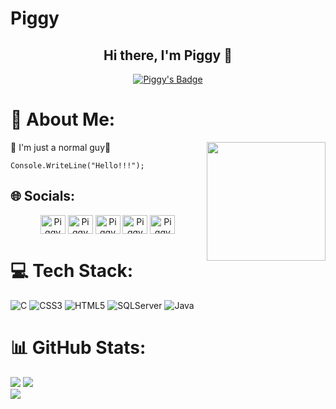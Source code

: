 # Piggy

<h2 align="center">  Hi there, I'm Piggy 👋</h2>
<p align="center">
    <a href="https://github.com/SunoBB/github-badges">
        <img title="Last commit Readme's" alt="Piggy's Badge" src="https://img.shields.io/github/last-commit/Sobinhoangto/Sobinhoangto?&style=for-the-badge&color=0786f5&logoColor=03060a&labelColor=0029b0"/>

</a>
</p>

# 💫 About Me:
  <p align="left"> 🔭 I'm just a normal guy🤝
<img align="right" height="190" src="https://media.giphy.com/media/f6hnhHkks8bk4jwjh3/giphy.gif" />

    Console.WriteLine("Hello!!!");
  </p>

## 🌐 Socials:
<p align="center">
<a href="#" target="blank"><img align="center" src="https://raw.githubusercontent.com/rahuldkjain/github-profile-readme-generator/master/src/images/icons/Social/twitter.svg" alt="Piggy" height="30" width="40" /></a>
<a href="https://linkedin.com" target="blank"><img align="center" src="https://raw.githubusercontent.com/rahuldkjain/github-profile-readme-generator/master/src/images/icons/Social/linked-in-alt.svg" alt="Piggy" height="30" width="40" /></a>
<a href="https://www.facebook.com/soobinHoangto" target="blank"><img align="center" src="https://raw.githubusercontent.com/rahuldkjain/github-profile-readme-generator/master/src/images/icons/Social/facebook.svg" alt="Piggy" height="30" width="40" /></a>
<a href="https://www.instagram.com/soobin_hoangto" target="blank"><img align="center" src="https://raw.githubusercontent.com/rahuldkjain/github-profile-readme-generator/master/src/images/icons/Social/instagram.svg" alt="Piggy" height="30" width="40" /></a>
<a href="#" target="blank"><img align="center" src="https://raw.githubusercontent.com/rahuldkjain/github-profile-readme-generator/master/src/images/icons/Social/discord.svg" alt="Piggy" height="30" width="40" /></a>
</p>

# 💻 Tech Stack:
![C](https://img.shields.io/badge/c-%2300599C.svg?style=flat&logo=c&logoColor=white) ![CSS3](https://img.shields.io/badge/css3-%231572B6.svg?style=flat&logo=css3&logoColor=white) ![HTML5](https://img.shields.io/badge/html5-%23E34F26.svg?style=flat&logo=html5&logoColor=white) ![SQLServer](https://img.shields.io/badge/Microsoft%20SQL%20Server-CC2927?style=flat&logo=microsoft%20sql%20server&logoColor=white) ![Java](https://img.shields.io/badge/java-%23ED8B00.svg?style=flat&logo=java&logoColor=white)
<!-- Proudly created with GPRM ( https://gprm.itsvg.in ) -->

# 📊 GitHub Stats:
![](https://github-readme-streak-stats.herokuapp.com/?user=SobinHoangTo&theme=tokyonight&hide_border=false)
![](https://github-readme-stats.vercel.app/api?username=SobinHoangTo&theme=tokyonight&hide_border=false&include_all_commits=true&count_private=false)</br>
![](https://github-readme-stats.vercel.app/api/top-langs/?username=SobinHoangTo&theme=tokyonight&hide_border=false&include_all_commits=true&count_private=false&layout=compact)

